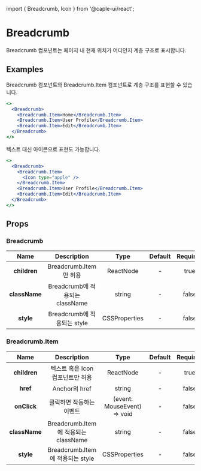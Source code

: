 import { Breadcrumb, Icon } from '@caple-ui/react';

# Breadcrumb

Breadcrumb 컴포넌트는 페이지 내 현재 위치가 어디인지 계층 구조로 표시합니다.

## Examples

Breadcrumb 컴포넌트와 Breadcrumb.Item 컴포넌트로 계층 구조를 표현할 수 있습니다.

```jsx header=기본&nbsp;예제
<>
  <Breadcrumb>
    <Breadcrumb.Item>Home</Breadcrumb.Item>
    <Breadcrumb.Item>User Profile</Breadcrumb.Item>
    <Breadcrumb.Item>Edit</Breadcrumb.Item>
  </Breadcrumb>
</>
```

텍스트 대신 아이콘으로 표현도 가능합니다.

```jsx header=아이콘&nbsp;사용&nbsp;예제
<>
  <Breadcrumb>
    <Breadcrumb.Item>
      <Icon type="apple" />
    </Breadcrumb.Item>
    <Breadcrumb.Item>User Profile</Breadcrumb.Item>
    <Breadcrumb.Item>Edit</Breadcrumb.Item>
  </Breadcrumb>
</>
```

## Props

### Breadcrumb
| Name | Description | Type | Default | Required |
|:---:|:---:|:---:|:---:|:---:|
| **children** | Breadcrumb.Item만 허용 | ReactNode | - | true |
| **className** | Breadcrumb에 적용되는 className | string | - | false |
| **style** | Breadcrumb에 적용되는 style | CSSProperties | - | false |

### Breadcrumb.Item
| Name | Description | Type | Default | Required |
|:---:|:---:|:---:|:---:|:---:|
| **children** | 텍스트 혹은 Icon 컴포넌트만 허용 | ReactNode | - | true |
| **href** | Anchor의 href | string | - | false |
| **onClick** | 클릭하면 작동하는 이벤트 | (event: MouseEvent) => void | - | false |
| **className** | Breadcrumb.Item에 적용되는 className | string | - | false |
| **style** | Breadcrumb.Item에 적용되는 style | CSSProperties | - | false |

<style jsx global>{`
  .component-container {
    text-align: center;
  }
`}</style>
